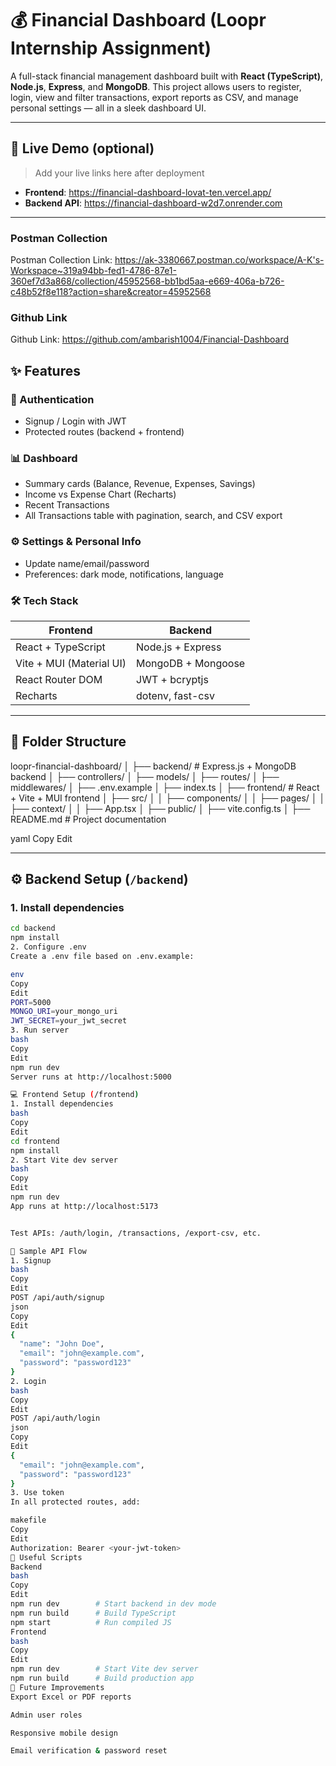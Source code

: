 # 💰 Financial Dashboard (Loopr Internship Assignment)

A full-stack financial management dashboard built with **React (TypeScript)**, **Node.js**, **Express**, and **MongoDB**. This project allows users to register, login, view and filter transactions, export reports as CSV, and manage personal settings — all in a sleek dashboard UI.

---

## 🚀 Live Demo (optional)

> Add your live links here after deployment

- **Frontend**: https://financial-dashboard-lovat-ten.vercel.app/
- **Backend API**: https://financial-dashboard-w2d7.onrender.com

---

### Postman Collection
Postman Collection Link: https://ak-3380667.postman.co/workspace/A-K's-Workspace~319a94bb-fed1-4786-87e1-360ef7d3a868/collection/45952568-bb1bd5aa-e669-406a-b726-c48b52f8e118?action=share&creator=45952568

### Github Link
Github Link: https://github.com/ambarish1004/Financial-Dashboard

## ✨ Features

### 🔐 Authentication
- Signup / Login with JWT
- Protected routes (backend + frontend)

### 📊 Dashboard
- Summary cards (Balance, Revenue, Expenses, Savings)
- Income vs Expense Chart (Recharts)
- Recent Transactions
- All Transactions table with pagination, search, and CSV export

### ⚙️ Settings & Personal Info
- Update name/email/password
- Preferences: dark mode, notifications, language

### 🛠️ Tech Stack

| Frontend | Backend |
|----------|---------|
| React + TypeScript | Node.js + Express |
| Vite + MUI (Material UI) | MongoDB + Mongoose |
| React Router DOM | JWT + bcryptjs |
| Recharts | dotenv, fast-csv |

---

## 📁 Folder Structure

loopr-financial-dashboard/
│
├── backend/ # Express.js + MongoDB backend
│ ├── controllers/
│ ├── models/
│ ├── routes/
│ ├── middlewares/
│ ├── .env.example
│ ├── index.ts
│
├── frontend/ # React + Vite + MUI frontend
│ ├── src/
│ │ ├── components/
│ │ ├── pages/
│ │ ├── context/
│ │ ├── App.tsx
│ ├── public/
│ ├── vite.config.ts
│
├── README.md # Project documentation

yaml
Copy
Edit

---

## ⚙️ Backend Setup (`/backend`)

### 1. Install dependencies

```bash
cd backend
npm install
2. Configure .env
Create a .env file based on .env.example:

env
Copy
Edit
PORT=5000
MONGO_URI=your_mongo_uri
JWT_SECRET=your_jwt_secret
3. Run server
bash
Copy
Edit
npm run dev
Server runs at http://localhost:5000

💻 Frontend Setup (/frontend)
1. Install dependencies
bash
Copy
Edit
cd frontend
npm install
2. Start Vite dev server
bash
Copy
Edit
npm run dev
App runs at http://localhost:5173


Test APIs: /auth/login, /transactions, /export-csv, etc.

🔐 Sample API Flow
1. Signup
bash
Copy
Edit
POST /api/auth/signup
json
Copy
Edit
{
  "name": "John Doe",
  "email": "john@example.com",
  "password": "password123"
}
2. Login
bash
Copy
Edit
POST /api/auth/login
json
Copy
Edit
{
  "email": "john@example.com",
  "password": "password123"
}
3. Use token
In all protected routes, add:

makefile
Copy
Edit
Authorization: Bearer <your-jwt-token>
🧠 Useful Scripts
Backend
bash
Copy
Edit
npm run dev        # Start backend in dev mode
npm run build      # Build TypeScript
npm start          # Run compiled JS
Frontend
bash
Copy
Edit
npm run dev        # Start Vite dev server
npm run build      # Build production app
🧠 Future Improvements
Export Excel or PDF reports

Admin user roles

Responsive mobile design

Email verification & password reset

